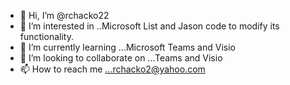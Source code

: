 - 👋 Hi, I’m @rchacko22
- 👀 I’m interested in ..Microsoft List and Jason code to modify its functionality.
- 🌱 I’m currently learning ...Microsoft Teams and Visio
- 💞️ I’m looking to collaborate on ...Teams and Visio
- 📫 How to reach me ...rchacko2@yahoo.com

<!---
rchacko22/rchacko22 is a ✨ special ✨ repository because its `README.md` (this file) appears on your GitHub profile.
You can click the Preview link to take a look at your changes.
--->
